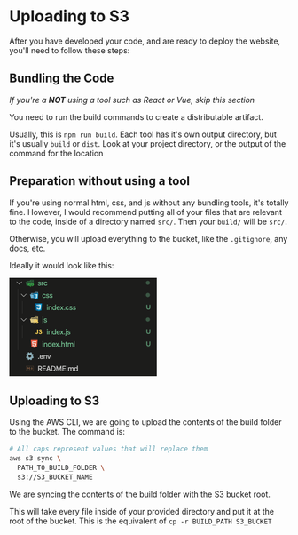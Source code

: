 # Uploading to S3

After you have developed your code, and are ready to deploy the website, you'll need to follow these steps:

## Bundling the Code

_If you're a **NOT** using a tool such as React or Vue, skip this section_

You need to run the build commands to create a distributable artifact.

Usually, this is `npm run build`. Each tool has it's own output directory, but it's usually `build` or `dist`. Look at your project directory, or the output of the command for the location

## Preparation without using a tool

If you're using normal html, css, and js without any bundling tools, it's totally fine. However, I would recommend putting all of your files that are relevant to the code, inside of a directory named `src/`. Then your `build/` will be `src/`.

Otherwise, you will upload everything to the bucket, like the `.gitignore`, any docs, etc.

Ideally it would look like this:

<img src="../screens/static-file-structure.png">

## Uploading to S3

Using the AWS CLI, we are going to upload the contents of the build folder to the bucket. The command is:

```sh
# All caps represent values that will replace them
aws s3 sync \
  PATH_TO_BUILD_FOLDER \
  s3://S3_BUCKET_NAME
```

We are syncing the contents of the build folder with the S3 bucket root.

This will take every file inside of your provided directory and put it at the root of the bucket. This is the equivalent of `cp -r BUILD_PATH S3_BUCKET`


